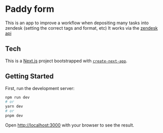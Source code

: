 # Paddy form
This is an app to improve a workflow when depositing many tasks into zendesk (setting the correct tags and format, etc)
It works via the [zendesk api](https://developer.zendesk.com/api-reference/ticketing/tickets/tickets/#create-many-tickets) 



## Tech
This is a [Next.js](https://nextjs.org/) project bootstrapped with [`create-next-app`](https://github.com/vercel/next.js/tree/canary/packages/create-next-app).

## Getting Started

First, run the development server:

```bash
npm run dev
# or
yarn dev
# or
pnpm dev
```

Open [http://localhost:3000](http://localhost:3000) with your browser to see the result.

